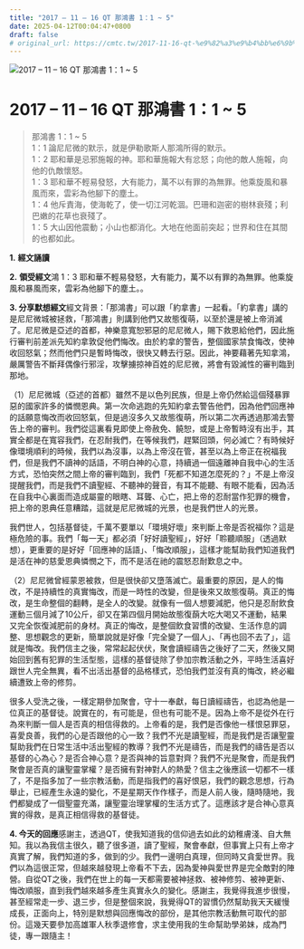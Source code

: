 ```yaml
---
title: "2017 – 11 – 16 QT 那鴻書 1：1 ~ 5"
date: 2025-04-12T00:04:47+0800
draft: false
# original_url: https://cmtc.tw/2017-11-16-qt-%e9%82%a3%e9%b4%bb%e6%9b%b8-1%ef%bc%9a1-5
---
```


![2017 – 11 – 16 QT 那鴻書  1：1 ~ 5](/images/qt.jpg   "2017 – 11 – 16 QT 那鴻書  1：1 ~ 5")

# 2017 – 11 – 16 QT 那鴻書 1：1 ~ 5

> 那鴻書 1：1 ~ 5  
> 1：1 論尼尼微的默示，就是伊勒歌斯人那鴻所得的默示。  
> 1：2 耶和華是忌邪施報的神。耶和華施報大有忿怒；向他的敵人施報，向他的仇敵懷怒。  
> 1：3 耶和華不輕易發怒，大有能力，萬不以有罪的為無罪。他乘旋風和暴風而來，雲彩為他腳下的塵土。  
> 1：4 他斥責海，使海乾了，使一切江河乾涸。巴珊和迦密的樹林衰殘；利巴嫩的花草也衰殘了。  
> 1：5 大山因他震動；小山也都消化。大地在他面前突起；世界和住在其間的也都如此。

**1.** **經文誦讀**

**2.** **領受經文**鴻 1：3 耶和華不輕易發怒，大有能力，萬不以有罪的為無罪。他乘旋風和暴風而來，雲彩為他腳下的塵土。。

**3. 分享默想經文**經文背景：「那鴻書」可以跟「約拿書」一起看。「約拿書」講的是尼尼微城被拯救，「那鴻書」則講到他們又故態復萌，以至於還是被上帝消滅了。尼尼微是亞述的首都，神樂意寬恕邪惡的尼尼微人，賜下救恩給他們，因此施行審判前差派先知約拿敦促他們悔改。由於約拿的警告，整個國家禁食悔改，使神收回怒氣；然而他們只是暫時悔改，很快又轉去行惡。因此，神要藉著先知拿鴻，嚴厲警告不斷拜偶像行邪淫，攻擊擄掠神百姓的尼尼微，將會有毀滅性的審判臨到那地。

（1）尼尼微城（亞述的首都）雖然不是以色列民族，但是上帝仍然給這個殘暴罪惡的國家許多的憐憫恩典。第一次命逃跑的先知約拿去警告他們，因為他們回應神的話願意悔改而收回怒氣，但是過沒多久又故態復萌，所以第二次再透過那鴻去警告上帝的審判。我們從這裏看見即使上帝赦免、饒恕，或是上帝暫時沒有出手，其實全都是在寬容我們，在忍耐我們，在等候我們，趕緊回頭，何必滅亡？有時候好像環境順利的時候，我們以為沒事，以為上帝沒在管，甚至以為上帝正在祝福我們，但是我們不讀神的話語，不明白神的心意，持續過一個遠離神自我中心的生活方式，恐怕突然之間上帝的審判臨到，我們「死都不知道怎麼死的？」不是上帝沒提醒我們，而是我們不讀聖經、不聽神的聲音，有耳不能聽、有眼不能看，因為活在自我中心裏面而造成屬靈的眼瞎、耳聾、心亡，把上帝的忍耐當作犯罪的機會，把上帝的恩典任意糟踏，這就是尼尼微城的光景，也是我們世人的光景。

我們世人，包括基督徒，千萬不要單以「環境好壞」來判斷上帝是否祝福你？這是極危險的事。我們「每一天」都必須「好好讀聖經」，好好「聆聽順服」（透過默想），更重要的是好好「回應神的話語」、「悔改順服」，這樣才能幫助我們知道我們是活在神的慈愛恩典憐憫之下，而不是活在祂的震怒忍耐歎息之中。

（2）尼尼微曾經蒙恩被救，但是很快卻又墮落滅亡。最重要的原因，是人的悔改，不是持續性的真實悔改，而是一時性的改變，但是後來又故態復萌。真正的悔改，是生命整個的翻轉，是全人的改變。就像有一個人想要減肥，他只是忍耐飲食運動三個月減了10公斤，卻又在第四個月開始故態復蓢大吃大喝又不運動，結果又完全恢復減肥前的身材。真正的悔改，是整個飲食習慣的改變、生活作息的調整、思想觀念的更新，簡單說就是好像「完全變了一個人」、「再也回不去了」，這就是悔改。我們信主之後，常常起起伏伏，聚會讀經禱告之後好了二天，然後又開始回到舊有犯罪的生活型態，這樣的基督徒除了參加宗教活動之外，平時生活喜好跟世人完全無異，看不出活出基督的品格樣式，恐怕我們並沒有真的悔改，終必繼續遭致上帝的修剪。

很多人受洗之後，一樣定期參加聚會，守十一奉獻，每日讀經禱告，也認為他是一位真正的基督徒。說實在的，有可能是，但也有可能不是。因為上帝不是從外在行為來判斷一個人是否真的相信得救的。上帝看的是，我們是否像他一樣恨惡罪惡，喜愛良善，我們的心是否跟他的心一致？我們不光是讀聖經，而是我們是否讓聖靈幫助我們在日常生活中活出聖經的教導？我們不光是禱告，而是我們的禱告是否以基督的心為心？是否合神心意？是否與神的旨意對齊？我們不光是聚會，而是我們聚會是否真的讓聖靈掌權？是否擁有對神對人的熱愛？信主之後應該一切都不一樣了，不是指多加了一些宗教活動，而是指我們的喜好恨惡，我們的觀念思想，行為舉止，已經產生永遠的變化，不是星期天作作樣子，而是人前人後，隨時隨地，我們都變成了一個聖靈充滿，讓聖靈治理掌權的生活方式了。這應該才是合神心意真實的得救，是真正相信得救的基督徒。

**4. 今天的回應**感謝主，透過QT，使我知道我的信仰過去如此的幼稚膚淺、自大無知。我以為我信主很久，聽了很多道，讀了聖經，聚會奉獻，但事實上只有上帝才真實了解，我們知道的多，做到的少。我們一邊明白真理，但同時又貪愛世界。我們以為這很正常，但越來越發現上帝看不下去，因為愛神與愛世界是完全敵對的陣營。自從QT之後，我們在世上的每一天都需要被神拯救、被神修剪、被神更新、悔改順服，直到我們越來越多產生真實永久的變化。感謝主，我覺得我進步很慢，甚至經常走一步、退三步，但是整個來說，我覺得QT的習慣仍然幫助我天天緩慢成長，正面向上，特別是默想與回應悔改的部份，是其他宗教活動無可取代的部份。這幾天要參加高雄軍人秋季退修會，求主使用我的生命幫助學弟妹，成為門徒，專一跟隨主！